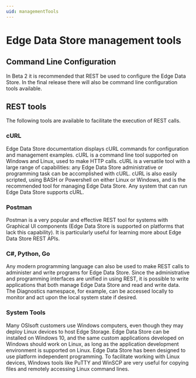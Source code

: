 ```yaml
---
uid: managementTools
---
```


# Edge Data Store management tools

## Command Line Configuration

In Beta 2 it is recommended that REST be used to configure the Edge Data Store. In the final release there will also be command line configuration tools available.

## REST tools

The following tools are available to facilitate the execution of REST calls.

### cURL

Edge Data Store documentation displays cURL commands for configuration and management examples. cURL is a command line tool supported on Windows and Linux, used to make HTTP calls. cURL is a versatile tool with a large range of capabilities:  any Edge Data Store administrative or programming task can be accomplished with cURL. cURL is also easily scripted, using BASH or Powershell on either Linux or Windows, and is the recommended tool for managing Edge Data Store. Any system that can run Edge Data Store supports cURL.

### Postman

Postman is a very popular and effective REST tool for systems with Graphical UI components (Edge Data Store is supported on platforms that lack this capability). It is particularly useful for learning more about Edge Data Store REST APIs.

### C#, Python, Go

Any modern programming language can also be used to make REST calls to administer and write programs for Edge Data Store. Since the administrative and programming interfaces are unified in using REST, it is possible to write applications that both manage Edge Data Store and read and write data. The Diagnostics namespace, for example, can be accessed locally to monitor and act upon the local system state if desired.

### System Tools

Many OSIsoft customers use Windows computers, even though they may deploy Linux devices to host Edge Storage. Edge Data Store can be installed on Windows 10, and the same custom applications developed on Windows should work on Linux, as long as the application development environment is supported on Linux. Edge Data Store has been designed to use platform independent programming. To facilitate working with Linux devices, Windows tools like PuTTY and WinSCP are very useful for copying files and remotely accessing Linux command lines.
